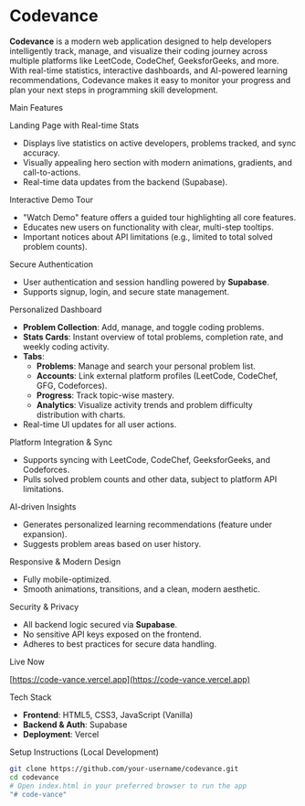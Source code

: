 # Codevance

**Codevance** is a modern web application designed to help developers intelligently track, manage, and visualize their coding journey across multiple platforms like LeetCode, CodeChef, GeeksforGeeks, and more. With real-time statistics, interactive dashboards, and AI-powered learning recommendations, Codevance makes it easy to monitor your progress and plan your next steps in programming skill development.

Main Features

Landing Page with Real-time Stats
- Displays live statistics on active developers, problems tracked, and sync accuracy.
- Visually appealing hero section with modern animations, gradients, and call-to-actions.
- Real-time data updates from the backend (Supabase).

Interactive Demo Tour
- "Watch Demo" feature offers a guided tour highlighting all core features.
- Educates new users on functionality with clear, multi-step tooltips.
- Important notices about API limitations (e.g., limited to total solved problem counts).

Secure Authentication
- User authentication and session handling powered by **Supabase**.
- Supports signup, login, and secure state management.

Personalized Dashboard
- **Problem Collection**: Add, manage, and toggle coding problems.
- **Stats Cards**: Instant overview of total problems, completion rate, and weekly coding activity.
- **Tabs**:
  - **Problems**: Manage and search your personal problem list.
  - **Accounts**: Link external platform profiles (LeetCode, CodeChef, GFG, Codeforces).
  - **Progress**: Track topic-wise mastery.
  - **Analytics**: Visualize activity trends and problem difficulty distribution with charts.
- Real-time UI updates for all user actions.

Platform Integration & Sync
- Supports syncing with LeetCode, CodeChef, GeeksforGeeks, and Codeforces.
- Pulls solved problem counts and other data, subject to platform API limitations.

AI-driven Insights
- Generates personalized learning recommendations (feature under expansion).
- Suggests problem areas based on user history.

Responsive & Modern Design
- Fully mobile-optimized.
- Smooth animations, transitions, and a clean, modern aesthetic.

Security & Privacy
- All backend logic secured via **Supabase**.
- No sensitive API keys exposed on the frontend.
- Adheres to best practices for secure data handling.

Live Now

[https://code-vance.vercel.app](https://code-vance.vercel.app)

Tech Stack

- **Frontend**: HTML5, CSS3, JavaScript (Vanilla)
- **Backend & Auth**: Supabase
- **Deployment**: Vercel

Setup Instructions (Local Development)

```bash
git clone https://github.com/your-username/codevance.git
cd codevance
# Open index.html in your preferred browser to run the app
"# code-vance" 
